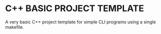# C++ BASIC PROJECT TEMPLATE

A very basic C++ project template for simple CLI programs using a single
makefile.
